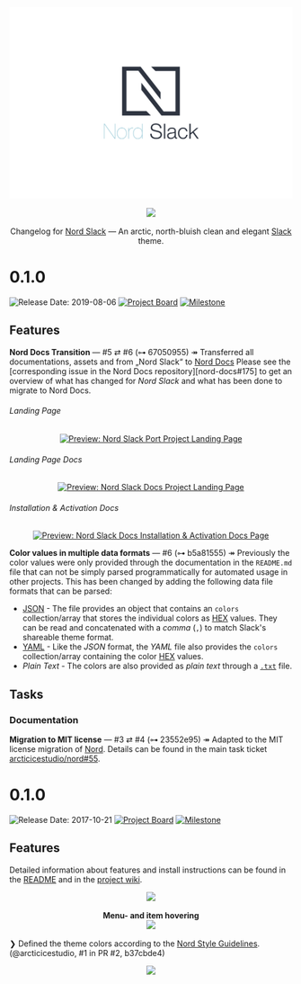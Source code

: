 <p align="center"><a href="https://www.nordtheme.com/ports/slack" target="_blank"><img src="https://raw.githubusercontent.com/arcticicestudio/nord-docs/develop/assets/images/ports/slack/repository-hero.svg?sanitize=true"/></a></p>

<p align="center"><a href="https://www.nordtheme.com/docs/ports/slack" target="_blank"><img src="https://img.shields.io/github/release/arcticicestudio/nord-slack.svg?style=flat-square&label=Docs&colorA=4c566a&colorB=88c0d0&logo=data%3Aimage%2Fsvg%2Bxml%3Bbase64%2CPHN2ZyB4bWxucz0iaHR0cDovL3d3dy53My5vcmcvMjAwMC9zdmciIHdpZHRoPSIxNiIgaGVpZ2h0PSIxNiI%2BCiAgICA8cGF0aCBmaWxsPSIjZDhkZWU5IiBkPSJNMTMuNzQ2IDIuODEzYS42Ny42NyAwIDAgMC0uNTU5LS4xMzNMOCAzLjg0OGwtNS4xODgtMS4xOGEuNjY5LjY2OSAwIDAgMC0uNTcuMTMzLjY3Ny42NzcgMCAwIDAtLjI0Mi41MzF2OC4xMzNjLS4wMDguMzIuMjEuNTk4LjUyLjY2OGw1LjMzMiAxLjE5OWguMjk2bDUuMzMyLTEuMmEuNjY4LjY2OCAwIDAgMCAuNTItLjY2N1YzLjMzMmEuNjU5LjY1OSAwIDAgMC0uMjU0LS41MnpNMy4zMzIgNC4xNjhsNCAuODk4djYuNzY2bC00LS44OTh6bTkuMzM2IDYuNzY2bC00IC44OThWNS4wNjZsNC0uODk4em0wIDAiLz4KPC9zdmc%2BCg%3D%3D"/></a></p>

<!--lint disable no-duplicate-headings no-duplicate-headings-in-section-->

<p align="center">Changelog for <a href="https://www.nordtheme.com/ports/slack">Nord Slack</a> — An arctic, north-bluish clean and elegant <a href="https://slack.com" target="_blank">Slack</a> theme.</p>

# 0.1.0

![Release Date: 2019-08-06](https://img.shields.io/static/v1.svg?style=flat-square&label=Release%20Date&message=2019-08-06&colorA=4c566a&colorB=88c0d0) [![Project Board](https://img.shields.io/static/v1.svg?style=flat-square&label=Project%20Board&message=0.1.0&logo=github&logoColor=eceff4&colorA=4c566a&colorB=88c0d0)](https://github.com/arcticicestudio/nord-sublime-text/projects/2) [![Milestone](https://img.shields.io/static/v1.svg?style=flat-square&label=Milestone&message=0.1.0&logo=github&logoColor=eceff4&colorA=4c566a&colorB=88c0d0)](https://github.com/arcticicestudio/nord-sublime-text/milestone/1)

## Features

**Nord Docs Transition** — #5 ⇄ #6 (⊶ 67050955)
↠ Transferred all documentations, assets and from „Nord Slack“ to [Nord Docs][nord]
Please see the [corresponding issue in the Nord Docs repository][nord-docs#175] to get an overview of what has changed for _Nord Slack_ and what has been done to migrate to Nord Docs.

###### Landing Page

<p align="center"><a href="https://www.nordtheme.com/ports/slack" target="_blank"><img src="https://user-images.githubusercontent.com/7836623/62790926-6a3d2e80-bacc-11e9-98b1-a19d1bc18725.png" alt="Preview: Nord Slack Port Project Landing Page"/></a></p>

###### Landing Page Docs

<p align="center"><a href="https://www.nordtheme.com/docs/ports/slack" target="_blank"><img src="https://user-images.githubusercontent.com/7836623/62790924-69a49800-bacc-11e9-9748-be6f26ba5c30.png" alt="Preview: Nord Slack Docs Project Landing Page"/></a></p>

###### Installation & Activation Docs

<p align="center"><a href="https://www.nordtheme.com/docs/ports/slack/installation" target="_blank"><img src="https://user-images.githubusercontent.com/7836623/62790925-6a3d2e80-bacc-11e9-9a8a-c713d0cafd1f.png" alt="Preview: Nord Slack Docs Installation & Activation Docs Page"/></a></p>

**Color values in multiple data formats** — #6 (⊶ b5a81555)
↠ Previously the color values were only provided through the documentation in the `README.md` file that can not be simply parsed programmatically for automated usage in other projects. This has been changed by adding the following data file formats that can be parsed:

- [JSON][] - The file provides an object that contains an `colors` collection/array that stores the individual colors as [HEX][wiki-web_color#hex] values. They can be read and concatenated with a _comma_ (`,`) to match Slack's shareable theme format.
- [YAML][] - Like the _JSON_ format, the _YAML_ file also provides the `colors` collection/array containing the color [HEX][wiki-web_color#hex] values.
- _Plain Text_ - The colors are also provided as _plain text_ through a [`.txt`][wiki-txt_file] file.

## Tasks

### Documentation

**Migration to MIT license** — #3 ⇄ #4 (⊶ 23552e95)
↠ Adapted to the MIT license migration of [Nord][]. Details can be found in the main task ticket [arcticicestudio/nord#55][nord#55].

# 0.1.0

![Release Date: 2017-10-21](https://img.shields.io/static/v1.svg?style=flat-square&label=Release%20Date&message=2017-10-21&colorA=4c566a&colorB=88c0d0) [![Project Board](https://img.shields.io/static/v1.svg?style=flat-square&label=Project%20Board&message=0.1.0&logo=github&logoColor=eceff4&colorA=4c566a&colorB=88c0d0)](https://github.com/arcticicestudio/nord-slack/projects/2) [![Milestone](https://img.shields.io/static/v1.svg?style=flat-square&label=Milestone&message=0.1.0&logo=github&logoColor=eceff4&colorA=4c566a&colorB=88c0d0)](https://github.com/arcticicestudio/nord-slack/milestone/1)

## Features

Detailed information about features and install instructions can be found in the [README](https://github.com/arcticicestudio/nord-slack/blob/develop/README.md#installation) and in the [project wiki](https://github.com/arcticicestudio/nord-slack/wiki).

<p align="center"><img src="https://raw.githubusercontent.com/arcticicestudio/nord-slack/develop/assets/scrot-hero.png"/></p>

<p align="center"><strong>Menu- and item hovering</strong><br><img src="https://raw.githubusercontent.com/arcticicestudio/nord-slack/develop/assets/scrcast-hovering.gif"/></p>

❯ Defined the theme colors according to the [Nord Style Guidelines][gh-repo]. (@arcticicestudio, #1 in PR #2, b37cbde4)

<p align="center"><img src="https://raw.githubusercontent.com/arcticicestudio/nord-slack/develop/assets/scrot-definitions.png"/></p>

<!--
+------------------+
+ Symbol Reference +
+------------------+
↠ (U+21A0): Start of a log section description
— (U+2014): Separator between a log section title and the metadata
⇄ (U+21C4): Separator between a issue ID and pull request ID in a log metadata
⊶ (U+22B6): Icon prefix for the short commit SHA checksum in a log metadata
-->

<!--lint disable final-definition-->

<!-- Base Links -->

[gh-repo]: https://github.com/arcticicestudio/nord
[json]: https://json.org
[nord]: https://www.nordtheme.com
[wiki-txt_file]: https://en.wikipedia.org/wiki/Text_file
[wiki-web_color#hex]: https://en.wikipedia.org/wiki/Web_colors#Converting_RGB_to_hexadecimal
[yaml]: https://yaml.org

<!-- v0.2.0 -->

[nord-docs#172]: https://github.com/arcticicestudio/nord-docs/issues/172
[nord#55]: https://github.com/arcticicestudio/nord/issues/55
